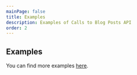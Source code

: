 ```yaml
---
mainPage: false
title: Examples
description: Examples of Calls to Blog Posts API
order: 2
---
```


## Examples

You can find more examples [here](/docs/general/examples.html).
